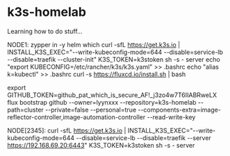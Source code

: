 # k3s-homelab
Learning how to do stuff...

NODE1:
zypper in -y helm which
curl -sfL https://get.k3s.io | INSTALL_K3S_EXEC="--write-kubeconfig-mode=644 --disable=service-lb --disable=traefik --cluster-init" K3S_TOKEN=k3stoken sh -s - server
echo "export KUBECONFIG=/etc/rancher/k3s/k3s.yaml" >> .bashrc
echo "alias k=kubectl" >> .bashrc
curl -s https://fluxcd.io/install.sh | bash

export GITHUB_TOKEN=github_pat_which_is_secure_AF!_j3zo4w7T6IIABRweLX
flux bootstrap github --owner=lyynxxx --repository=k3s-homelab --path=cluster --private=false --personal=true --components-extra=image-reflector-controller,image-automation-controller --read-write-key



NODE[2345]:
curl -sfL https://get.k3s.io | INSTALL_K3S_EXEC="--write-kubeconfig-mode=644 --disable=service-lb --disable=traefik --server https://192.168.69.20:6443" K3S_TOKEN=k3stoken sh -s - server
